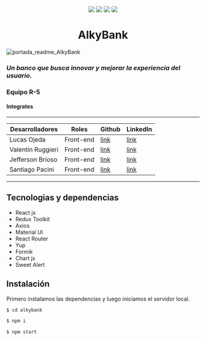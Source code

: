 
  <p align="center">
   <img src="https://img.shields.io/badge/Status-En%20Desarrollo-green">
   <img src="https://img.shields.io/badge/Version%20-1.0.0-darkviolet">
      <img src="https://img.shields.io/badge/Equipo - R 5-blue">
           <img src="https://img.shields.io/badge/Empresa - Alkemy -darkcyan">
   </p>

<h1 align='center'> AlkyBank </h1>

![portada_readme_AlkyBank](https://user-images.githubusercontent.com/93409437/201484565-a50c1e1d-a871-4abe-897d-2c89a21bcc4c.png)
### _Un banco que busca innovar y mejorar la experiencia del usuario._

### Equipo **R-5**

#### Integrates 
------
| Desarrolladores | Roles| Github  | LinkedIn |
| ------------- |:-------------:| -----|------- |
| Lucas Ojeda| Front-end   |[link](https://github.com/lucasgojeda)|[link](https://www.linkedin.com/in/lucas-ojeda-a03372225/) |
| Valentín Ruggieri |Front-end    | [link](https://github.com/valen-ruggieri) |[link](https://www.linkedin.com/in/valentinruggieri/)|
| Jefferson Brioso| Front-end |  [link](https://github.com/Jabbcode)  | [link](https://www.linkedin.com/in/jeffersonbrioso/) |
| Santiago Pacini | Front-end     |  [link](https://github.com/Santipac) | [link](https://www.linkedin.com/in/santiagopacinidev/)|
------

## Tecnologias y dependencias
- React js
- Redux Toolkit
- Axios
- Material UI
- React Router
- Yup
- Formik
- Chart js
- Sweet Alert

## Instalación



Primero instalamos las dependencias y luego iniciamos el servidor local.

```sh
$ cd alkybank
```

```sh
$ npm i
```

```sh
$ npm start
```

